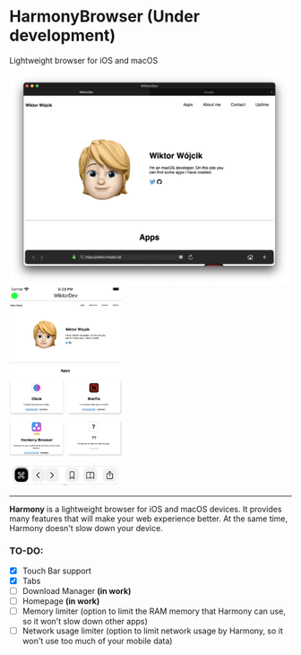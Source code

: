# HarmonyBrowser (Under development)
Lightweight browser for iOS and macOS

<img src = "https://github.com/wiktorwojcik112/HarmonyBrowser/blob/master/Harmony(macOS).png" width ="500"/> <img src = "https://github.com/wiktorwojcik112/HarmonyBrowser/blob/master/Harmony(iOS).png" width ="200"/>

---------------
**Harmony** is a lightweight browser for iOS and macOS devices. It provides many features that will make your web experience better. At the same time, Harmony doesn't slow down your device.

### TO-DO:
- [x] Touch Bar support
- [x] Tabs
- [ ] Download Manager **(in work)**
- [ ] Homepage **(in work)**
- [ ] Memory limiter (option to limit the RAM memory that Harmony can use, so it won't slow down other apps)
- [ ] Network usage limiter (option to limit network usage by Harmony, so it won't use too much of your mobile data)
